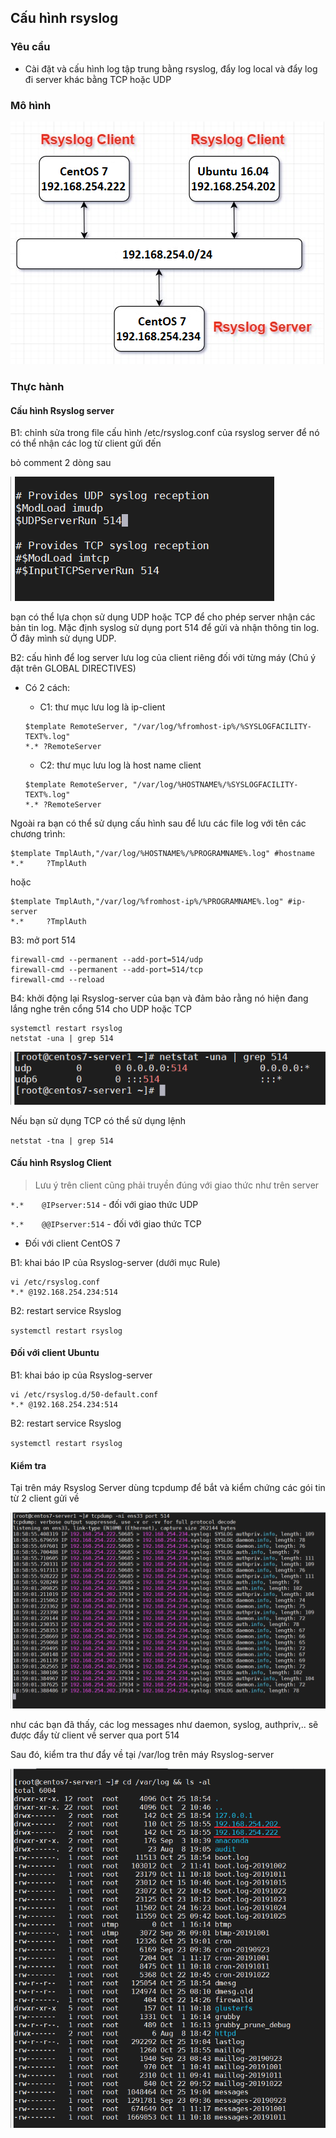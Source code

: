 ## Cấu hình rsyslog

### Yêu cầu

- Cài đặt và cấu hình log tập trung bằng rsyslog, đẩy log local và đẩy log đi server khác bằng TCP hoặc UDP

### Mô hình

<img src="img/05.png">

### Thực hành

#### Cấu hình Rsyslog server

B1: chỉnh sửa trong file cấu hình /etc/rsyslog.conf của rsyslog server để nó có thể nhận các log từ client gửi đến

bỏ comment 2 dòng sau

<img src="img/06.png">

bạn có thể lựa chọn sử dụng UDP hoặc TCP để cho phép server nhận các bản tin log. Mặc định syslog sử dụng port 514 để gửi và nhận thông tin log. Ở đây mình sử dụng UDP.

B2: cấu hình để log server lưu log của client riêng đối với từng máy (Chú ý đặt trên GLOBAL DIRECTIVES)

- Có 2 cách:

	- C1: thư mục lưu log là ip-client
	
	```
	$template RemoteServer, "/var/log/%fromhost-ip%/%SYSLOGFACILITY-TEXT%.log"
	*.* ?RemoteServer
	```
	
	- C2: thư mục lưu log là host name client
	
	```
	$template RemoteServer, "/var/log/%HOSTNAME%/%SYSLOGFACILITY-TEXT%.log"
	*.* ?RemoteServer
	```

Ngoài ra bạn có thể sử dụng cấu hình sau để lưu các file log với tên các chương trình:

```
$template TmplAuth,"/var/log/%HOSTNAME%/%PROGRAMNAME%.log" #hostname
*.*     ?TmplAuth
```

hoặc

```
$template TmplAuth,"/var/log/%fromhost-ip%/%PROGRAMNAME%.log" #ip-server
*.*     ?TmplAuth
```

B3: mở port 514

```
firewall-cmd --permanent --add-port=514/udp
firewall-cmd --permanent --add-port=514/tcp
firewall-cmd --reload
```

B4: khởi động lại Rsyslog-server của bạn và đảm bảo rằng nó hiện đang lắng nghe trên cổng 514 cho UDP hoặc TCP

```
systemctl restart rsyslog
netstat -una | grep 514
```

<img src="img/07.png">

Nếu bạn sử dụng TCP có thể sử dụng lệnh

`netstat -tna | grep 514`

#### Cấu hình Rsyslog Client

> Lưu ý trên client cũng phải truyền đúng với giao thức như trên server

`*.*	@IPserver:514` - đối với giao thức UDP

`*.*	@@IPserver:514` - đối với giao thức TCP

- Đối với client CentOS 7

B1: khai báo IP của Rsyslog-server (dưới mục Rule)

```
vi /etc/rsyslog.conf
*.*	@192.168.254.234:514
```

B2: restart service Rsyslog

`systemctl restart rsyslog`

#### Đối với client Ubuntu

B1: khai báo ip của Rsyslog-server

```
vi /etc/rsyslog.d/50-default.conf
*.*	@192.168.254.234:514
```

B2: restart service Rsyslog

`systemctl restart rsyslog`

#### Kiểm tra

Tại trên máy Rsyslog Server dùng tcpdump để bắt và kiểm chứng các gói tin từ 2 client gửi về

<img src="img/08.png">

như các bạn đã thấy, các log messages như daemon, syslog, authpriv,.. sẽ được đẩy từ client về server qua port 514

Sau đó, kiểm tra thư đẩy về tại /var/log trên máy Rsyslog-server

<img src="img/09.png">